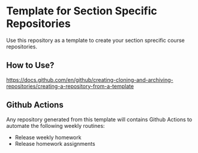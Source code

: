 # Template for Section Specific Repositories
Use this repository as a template to create your section sprecific course repositories. 

## How to Use?
https://docs.github.com/en/github/creating-cloning-and-archiving-repositories/creating-a-repository-from-a-template

## Github Actions
Any repository generated from this template will contains Github Actions to automate the following weekly routines: 
- Release weekly homework
- Release homework assignments
